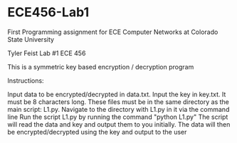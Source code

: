 # ECE456-Lab1
First Programming assignment for ECE Computer Networks at Colorado State University

Tyler Feist
Lab #1
ECE 456

This is a symmetric key based encryption / decryption program

Instructions:

Input data to be encrypted/decrypted in data.txt.
Input the key in key.txt. It must be 8 characters long.
These files must be in the same directory as the main script: L1.py.
Navigate to the directory with L1.py in it via the command line
Run the script L1.py by running the command "python L1.py"
The script will read the data and key and output them to you initially.
The data will then be encrypted/decrypted using the key and output to the user

